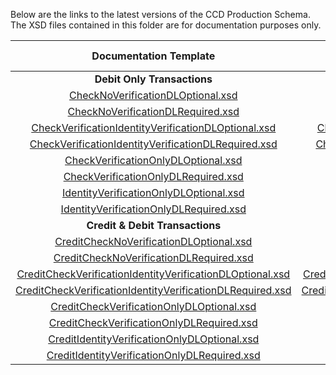 Below are the links to the latest versions of the CCD Production Schema. The XSD files contained in this folder are for documentation purposes only.

|                          Documentation Template | Production Template                         | DL  Required  | Verify  Check  | Verify  ID  | Certification Terminal ID  |
|:-------------------------------------------------:|:---------:|:-------------:|:--------------:|:-----------:|:--------------------------:|
|                 **Debit Only Transactions**     |             |               |                |             |                            |
| [CheckNoVerificationDLOptional.xsd](CheckNoVerificationDLOptional.xsd)| [CheckNoVerificationDLOptional.xsd](https://demo.eftchecks.com/webservices/Schemas/ccd/CheckNoVerificationDLOptional.xsd)                          |               |                |             |            1710            |
| [CheckNoVerificationDLRequired.xsd](CheckNoVerificationDLRequired.xsd)| [CheckNoVerificationDLRequired.xsd](https://demo.eftchecks.com/webservices/Schemas/ccd/CheckNoVerificationDLRequired.xsd)                          |       X       |                |             |            1711            |
| [CheckVerificationIdentityVerificationDLOptional.xsd](CheckVerificationIdentityVerificationDLOptional.xsd) | [CheckVerificationIdentityVerificationDLOptional.xsd](https://demo.eftchecks.com/webservices/Schemas/ccd/CheckVerificationIdentityVerificationDLOptional.xsd)        |               |       X        |      X      |            1712            |
| [CheckVerificationIdentityVerificationDLRequired.xsd](CheckVerificationIdentityVerificationDLRequired.xsd)| [CheckVerificationIdentityVerificationDLRequired.xsd](https://demo.eftchecks.com/webservices/Schemas/ccd/CheckVerificationIdentityVerificationDLRequired.xsd)        |       X       |       X        |      X      |            1713            |
| [CheckVerificationOnlyDLOptional.xsd](CheckVerificationOnlyDLOptional.xsd)| [CheckVerificationOnlyDLOptional.xsd](https://demo.eftchecks.com/webservices/Schemas/ccd/CheckVerificationOnlyDLOptional.xsd)                        |               |       X        |             |            1714            |
| [CheckVerificationOnlyDLRequired.xsd](CheckVerificationOnlyDLRequired.xsd) | [CheckVerificationOnlyDLRequired.xsd](https://demo.eftchecks.com/webservices/Schemas/ccd/CheckVerificationOnlyDLRequired.xsd)                        |       X       |       X        |             |            1715            |
| [IdentityVerificationOnlyDLOptional.xsd](IdentityVerificationOnlyDLOptional.xsd) | [IdentityVerificationOnlyDLOptional.xsd](https://demo.eftchecks.com/webservices/Schemas/ccd/IdentityVerificationOnlyDLOptional.xsd)                     |               |                |      X      |            1716            |
| [IdentityVerificationOnlyDLRequired.xsd](IdentityVerificationOnlyDLRequired.xsd)| [IdentityVerificationOnlyDLRequired.xsd](https://demo.eftchecks.com/webservices/Schemas/ccd/IdentityVerificationOnlyDLRequired.xsd)                       |       X       |                |      X      |            1717            |
|               **Credit & Debit Transactions**         |       |               |                |             |                            |
| [CreditCheckNoVerificationDLOptional.xsd](CreditCheckNoVerificationDLOptional.xsd)| [CreditCheckNoVerificationDLOptional.xsd](https://demo.eftchecks.com/webservices/Schemas/ccd/CreditCheckNoVerificationDLOptional.xsd)                    |               |                |             |            1910            |
| [CreditCheckNoVerificationDLRequired.xsd](CreditCheckNoVerificationDLRequired.xsd)| [CreditCheckNoVerificationDLRequired.xsd](https://demo.eftchecks.com/webservices/Schemas/ccd/CreditCheckNoVerificationDLRequired.xsd)                    |       X       |                |             |            1911            |
| [CreditCheckVerificationIdentityVerificationDLOptional.xsd](CreditCheckVerificationIdentityVerificationDLOptional.xsd)| [CreditCheckVerificationIdentityVerificationDLOptional.xsd](https://demo.eftchecks.com/webservices/Schemas/ccd/CreditCheckVerificationIdentityVerificationDLOptional.xsd)  |               |       X        |      X      |            1912            |
| [CreditCheckVerificationIdentityVerificationDLRequired.xsd](CreditCheckVerificationIdentityVerificationDLRequired.xsd)| [CreditCheckVerificationIdentityVerificationDLRequired.xsd](https://demo.eftchecks.com/webservices/Schemas/ccd/CreditCheckVerificationIdentityVerificationDLRequired.xsd)  |       X       |       X        |      X      |            1913            |
| [CreditCheckVerificationOnlyDLOptional.xsd](CreditCheckVerificationOnlyDLOptional.xsd)| [CreditCheckVerificationOnlyDLOptional.xsd](https://demo.eftchecks.com/webservices/Schemas/ccd/CreditCheckVerificationOnlyDLOptional.xsd)                  |               |       X        |             |            1914            |
| [CreditCheckVerificationOnlyDLRequired.xsd](CreditCheckVerificationOnlyDLRequired.xsd)| [CreditCheckVerificationOnlyDLRequired.xsd](https://demo.eftchecks.com/webservices/Schemas/ccd/CreditCheckVerificationOnlyDLRequired.xsd)                  |       X       |       X        |             |            1915            |
| [CreditIdentityVerificationOnlyDLOptional.xsd](CreditIdentityVerificationOnlyDLOptional.xsd)| [CreditIdentityVerificationOnlyDLOptional.xsd](https://demo.eftchecks.com/webservices/Schemas/ccd/CreditIdentityVerificationOnlyDLOptional.xsd)               |               |                |      X      |            1916            |
| [CreditIdentityVerificationOnlyDLRequired.xsd](CreditIdentityVerificationOnlyDLRequired.xsd)| [CreditIdentityVerificationOnlyDLRequired.xsd](https://demo.eftchecks.com/webservices/Schemas/ccd/CreditIdentityVerificationOnlyDLRequired.xsd)               |       X       |                |      X      |            1917            |


